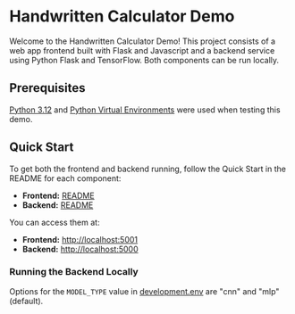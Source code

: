 # Handwritten Calculator Demo

Welcome to the Handwritten Calculator Demo! This project consists of a web app frontend built with Flask and Javascript and a backend service using Python Flask and TensorFlow. Both components can be run locally.

## Prerequisites

[Python 3.12](https://www.python.org/) and [Python Virtual Environments](https://packaging.python.org/en/latest/guides/installing-using-pip-and-virtual-environments/#create-and-use-virtual-environments) were used when testing this demo.

## Quick Start

To get both the frontend and backend running, follow the Quick Start in the README for each component:

- **Frontend:** [README](./frontend/README.md)
- **Backend:** [README](./backend/README.md)

You can access them at:

- **Frontend:** [http://localhost:5001](http://localhost:5001)
- **Backend:** [http://localhost:5000](http://localhost:5000)

### Running the Backend Locally

Options for the `MODEL_TYPE` value in [development.env](./backend/development.env) are "cnn" and "mlp" (default).

